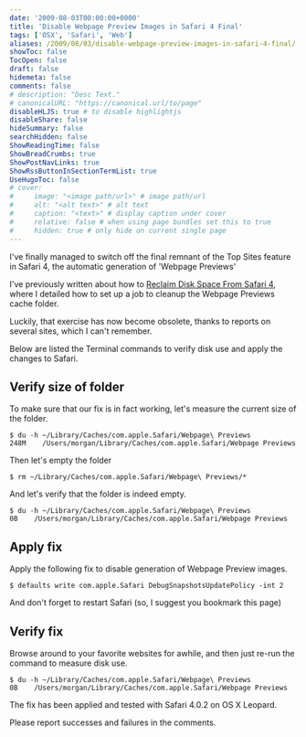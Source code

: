 ```yaml
---
date: '2009-08-03T00:00:00+0000'
title: 'Disable Webpage Preview Images in Safari 4 Final'
tags: ['OSX', 'Safari', 'Web']
aliases: /2009/08/03/disable-webpage-preview-images-in-safari-4-final/
showToc: false
TocOpen: false
draft: false
hidemeta: false
comments: false
# description: "Desc Text."
# canonicalURL: "https://canonical.url/to/page"
disableHLJS: true # to disable highlightjs
disableShare: false
hideSummary: false
searchHidden: false
ShowReadingTime: false
ShowBreadCrumbs: true
ShowPostNavLinks: true
ShowRssButtonInSectionTermList: true
UseHugoToc: false
# cover:
#     image: "<image path/url>" # image path/url
#     alt: "<alt text>" # alt text
#     caption: "<text>" # display caption under cover
#     relative: false # when using page bundles set this to true
#     hidden: true # only hide on current single page
---
```


I've finally managed to switch off the final remnant of the Top Sites feature in Safari 4, the automatic generation of 'Webpage Previews'

I've previously written about how to [Reclaim Disk Space From Safari 4](http://roderick.dk/blog/2009/07/02/reclaim-disk-space-from-safari-4/), where I detailed how to set up a job to cleanup the Webpage Previews cache folder.

Luckily, that exercise has now become obsolete, thanks to reports on several sites, which I can't remember.

Below are listed the Terminal commands to verify disk use and apply the changes to Safari.

## Verify size of folder

To make sure that our fix is in fact working, let's measure the current size of the folder.

```shell
$ du -h ~/Library/Caches/com.apple.Safari/Webpage\ Previews
248M    /Users/morgan/Library/Caches/com.apple.Safari/Webpage Previews
```

Then let's empty the folder

```shell
$ rm ~/Library/Caches/com.apple.Safari/Webpage\ Previews/*
```

And let's verify that the folder is indeed empty.

```shell
$ du -h ~/Library/Caches/com.apple.Safari/Webpage\ Previews
0B    /Users/morgan/Library/Caches/com.apple.Safari/Webpage Previews
```

## Apply fix

Apply the following fix to disable generation of Webpage Preview images.

```shell
$ defaults write com.apple.Safari DebugSnapshotsUpdatePolicy -int 2
```

And don't forget to restart Safari (so, I suggest you bookmark this page)

## Verify fix

Browse around to your favorite websites for awhile, and then just re-run the command to measure disk use.

```shell
$ du -h ~/Library/Caches/com.apple.Safari/Webpage\ Previews
0B    /Users/morgan/Library/Caches/com.apple.Safari/Webpage Previews
```

The fix has been applied and tested with Safari 4.0.2 on OS X Leopard.

Please report successes and failures in the comments.
